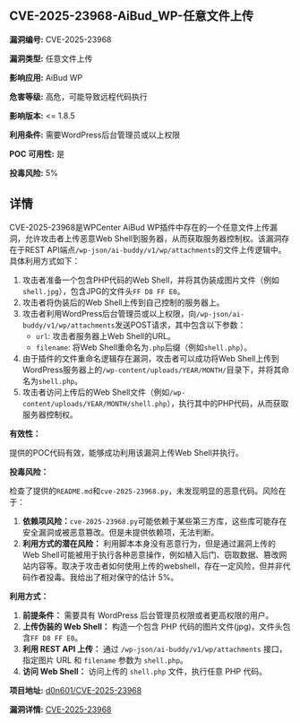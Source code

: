 ## CVE-2025-23968-AiBud_WP-任意文件上传

**漏洞编号:** CVE-2025-23968

**漏洞类型:** 任意文件上传

**影响应用:** AiBud WP

**危害等级:** 高危，可能导致远程代码执行

**影响版本:** <= 1.8.5

**利用条件:** 需要WordPress后台管理员或以上权限

**POC 可用性:** 是

**投毒风险:** 5%

## 详情

CVE-2025-23968是WPCenter AiBud WP插件中存在的一个任意文件上传漏洞，允许攻击者上传恶意Web Shell到服务器，从而获取服务器控制权。该漏洞存在于REST API端点`/wp-json/ai-buddy/v1/wp/attachments`的文件上传逻辑中。具体利用方式如下：

1.  攻击者准备一个包含PHP代码的Web Shell，并将其伪装成图片文件（例如`shell.jpg`），包含JPG的文件头`FF D8 FF E0`。
2.  攻击者将伪装后的Web Shell上传到自己控制的服务器上。
3.  攻击者利用WordPress后台管理员或以上权限，向`/wp-json/ai-buddy/v1/wp/attachments`发送POST请求，其中包含以下参数：
    *   `url`: 攻击者服务器上Web Shell的URL。
    *   `filename`:  将Web Shell重命名为`.php`后缀（例如`shell.php`）。
4.  由于插件的文件重命名逻辑存在漏洞，攻击者可以成功将Web Shell上传到WordPress服务器上的`/wp-content/uploads/YEAR/MONTH/`目录下，并将其命名为`shell.php`。
5.  攻击者访问上传后的Web Shell文件（例如`/wp-content/uploads/YEAR/MONTH/shell.php`），执行其中的PHP代码，从而获取服务器控制权。

**有效性：**

提供的POC代码有效，能够成功利用该漏洞上传Web Shell并执行。

**投毒风险：**

检查了提供的`README.md`和`cve-2025-23968.py`，未发现明显的恶意代码。风险在于：

1.  **依赖项风险：**`cve-2025-23968.py`可能依赖于某些第三方库，这些库可能存在安全漏洞或被恶意篡改。但是未提供依赖项，无法判断。
2.  **利用方式的潜在风险：** 利用脚本本身没有恶意行为，但是通过漏洞上传的Web Shell可能被用于执行各种恶意操作，例如植入后门、窃取数据、篡改网站内容等。取决于攻击者如何使用上传的webshell，存在一定风险，但并非代码作者投毒。我给出了相对保守的估计 5%。

**利用方式：**

1.  **前提条件：** 需要具有 WordPress 后台管理员权限或者更高权限的用户。
2.  **上传伪装的 Web Shell：** 构造一个包含 PHP 代码的图片文件(jpg)，文件头包含`FF D8 FF E0`。
3.  **利用 REST API 上传：** 通过 `/wp-json/ai-buddy/v1/wp/attachments` 接口，指定图片 URL 和 `filename` 参数为 `shell.php`。
4.  **访问 Web Shell：** 访问上传的 `shell.php` 文件，执行任意 PHP 代码。

**项目地址:** [d0n601/CVE-2025-23968](https://github.com/d0n601/CVE-2025-23968)

**漏洞详情:** [CVE-2025-23968](https://nvd.nist.gov/vuln/detail/CVE-2025-23968)